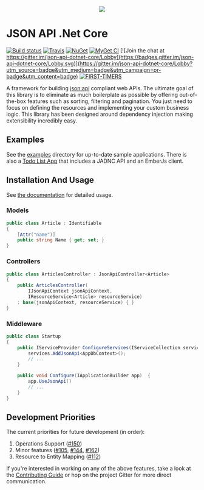 <p align="center">
<img src ="https://raw.githubusercontent.com/json-api-dotnet/JsonApiDotnetCore/master/logo.png" />
</p>

# JSON API .Net Core

[![Build status](https://ci.appveyor.com/api/projects/status/9fvgeoxdikwkom10?svg=true)](https://ci.appveyor.com/project/jaredcnance/json-api-dotnet-core)
[![Travis](https://travis-ci.org/json-api-dotnet/JsonApiDotNetCore.svg?branch=master)](https://travis-ci.org/json-api-dotnet/JsonApiDotNetCore)
[![NuGet](https://img.shields.io/nuget/v/JsonApiDotNetCore.svg)](https://www.nuget.org/packages/JsonApiDotNetCore/)
[![MyGet CI](https://img.shields.io/myget/research-institute/vpre/JsonApiDotNetCore.svg)](https://www.myget.org/feed/research-institute/package/nuget/JsonApiDotNetCore)
[![Join the chat at https://gitter.im/json-api-dotnet-core/Lobby](https://badges.gitter.im/json-api-dotnet-core/Lobby.svg)](https://gitter.im/json-api-dotnet-core/Lobby?utm_source=badge&utm_medium=badge&utm_campaign=pr-badge&utm_content=badge)
[![FIRST-TIMERS](https://img.shields.io/badge/first--timers--only-friendly-blue.svg)](http://www.firsttimersonly.com/)

A framework for building [json:api](http://jsonapi.org/) compliant web APIs. The ultimate goal of this library is to eliminate as much boilerplate as possible by offering out-of-the-box features such as sorting, filtering and pagination. You just need to focus on defining the resources and implementing your custom business logic. This library has been designed around dependency injection making extensibility incredibly easy.

## Examples

See the [examples](https://github.com/json-api-dotnet/JsonApiDotNetCore/tree/master/src/Examples) directory for up-to-date sample applications. There is also a [Todo List App](https://github.com/json-api-dotnet/TodoListExample) that includes a JADNC API and an EmberJs client.

## Installation And Usage

See [the documentation](https://json-api-dotnet.github.io/JsonApiDotNetCore/) for detailed usage. 

### Models

```csharp
public class Article : Identifiable
{ 
    [Attr("name")]
    public string Name { get; set; }
}
```

### Controllers

```csharp
public class ArticlesController : JsonApiController<Article>
{
    public ArticlesController(
        IJsonApiContext jsonApiContext,
        IResourceService<Article> resourceService) 
    : base(jsonApiContext, resourceService) { }
}
```

### Middleware

```csharp
public class Startup 
{
    public IServiceProvider ConfigureServices(IServiceCollection services) {
        services.AddJsonApi<AppDbContext>();
        // ...
    }

    public void Configure(IApplicationBuilder app)  {
        app.UseJsonApi()
        // ...
    }
}
```

## Development Priorities

The current priorities for future development (in order): 
1. Operations Support ([#150](https://github.com/json-api-dotnet/JsonApiDotNetCore/issues/150))
2. Minor features ([#105](https://github.com/json-api-dotnet/JsonApiDotNetCore/issues/105), [#144](https://github.com/json-api-dotnet/JsonApiDotNetCore/issues/144), [#162](https://github.com/json-api-dotnet/JsonApiDotNetCore/issues/162))
3. Resource to Entity Mapping ([#112](https://github.com/json-api-dotnet/JsonApiDotNetCore/issues/112))

If you're interested in working on any of the above features, take a look at the [Contributing Guide](https://github.com/json-api-dotnet/JsonApiDotNetCore/blob/master/CONTRIBUTING.MD)
or hop on the project Gitter for more direct communication.
